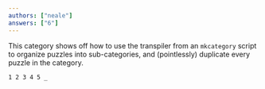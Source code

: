 ```yaml
---
authors: ["neale"]
answers: ["6"]
---
```

This category shows off how to use the transpiler from an
`mkcategory` script to organize puzzles into sub-categories,
and (pointlessly) duplicate every puzzle in the category.

    1 2 3 4 5 _
